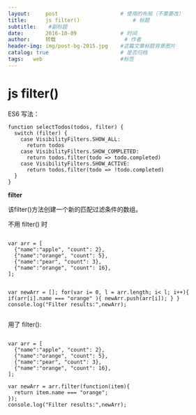 ```yaml
---
layout:     post   				    # 使用的布局（不需要改）
title:      js filter() 				# 标题 
subtitle:    #副标题
date:       2016-10-09 				# 时间
author:     转载 						# 作者
header-img: img/post-bg-2015.jpg 	#这篇文章标题背景图片
catalog: true 						# 是否归档
tags:	web							#标签
---
```

<h1><a id="js_filter_1"></a>js filter()</h1>
<p>ES6 写法：</p>
<pre><code class="language-js"><span class="hljs-function"><span class="hljs-keyword">function</span> <span class="hljs-title">selectTodos</span>(<span class="hljs-params">todos, filter</span>) </span>{
  <span class="hljs-keyword">switch</span> (filter) {
    <span class="hljs-keyword">case</span> VisibilityFilters.SHOW_ALL:
      <span class="hljs-keyword">return</span> todos
    <span class="hljs-keyword">case</span> VisibilityFilters.SHOW_COMPLETED:
      <span class="hljs-keyword">return</span> todos.filter(todo =&gt; todo.completed)
    <span class="hljs-keyword">case</span> VisibilityFilters.SHOW_ACTIVE:
      <span class="hljs-keyword">return</span> todos.filter(todo =&gt; !todo.completed)
  }
}
</code></pre>
<p><strong>filter</strong></p>
<p>该filter()方法创建一个新的匹配过滤条件的数组。</p>
<p>不用 filter() 时<br>
<pre><code class="language-js">
var arr = [
  {"name":"apple", "count": 2},
  {"name":"orange", "count": 5},
  {"name":"pear", "count": 3},
  {"name":"orange", "count": 16},
];
  
var newArr = [];
for(var i= 0, l = arr.length; i< l; i++){
  if(arr[i].name === "orange" ){
newArr.push(arr[i]);
}
}
console.log("Filter results:",newArr);
</code></pre>
<p>用了 filter():<br>


<pre><code class="language-js">
var arr = [
  {"name":"apple", "count": 2},
  {"name":"orange", "count": 5},
  {"name":"pear", "count": 3},
  {"name":"orange", "count": 16},
];
  
var newArr = arr.filter(function(item){
  return item.name === "orange";
});
console.log("Filter results:",newArr);
</code></pre>
